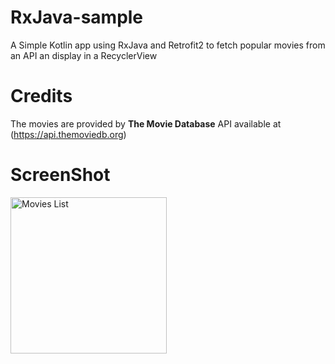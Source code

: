 # RxJava-sample

A Simple Kotlin app using RxJava and Retrofit2 to fetch popular movies from an API an display in a RecyclerView

# Credits
The movies are provided by **The Movie Database** API available at (https://api.themoviedb.org)

# ScreenShot
<img src="https://drive.google.com/uc?export=view&id=1VdjEgb0aZl9IZa2jOzGU5_SNbmlmeiCj" alt="Movies List" width="250"/>
